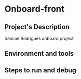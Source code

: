 # Onboard-front

## Project's Description
Samuel Rodrigues onboard project

## Environment and tools

## Steps to run and debug